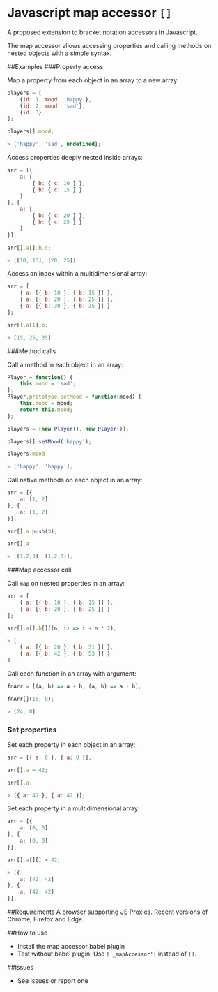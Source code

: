 # Javascript map accessor `[]`
A proposed extension to bracket notation accessors in Javascript.

The map accessor allows accessing properties and calling methods on nested objects with a simple syntax. 

##Examples
###Property access

Map a property from each object in an array to a new array:
```js
players = [
    {id: 1, mood: 'happy'},
    {id: 2, mood: 'sad'},
    {id: 3}
];
```
```js
players[].mood;

> ['happy', 'sad', undefined];
```


Access properties deeply nested inside arrays:
```js
arr = [{
    a: [
        { b: { c: 10 } },
        { b: { c: 15 } }
    ]
}, {
    a: [
        { b: { c: 20 } },
        { b: { c: 25 } }
    ]
}];
```
```js
arr[].a[].b.c;

> [[10, 15], [20, 25]]
```


Access an index within a multidimensional array:
```js
arr = [
    { a: [{ b: 10 }, { b: 15 }] },
    { a: [{ b: 20 }, { b: 25 }] },
    { a: [{ b: 30 }, { b: 35 }] }
];
```
```js
arr[].a[1].b; 

> [15, 25, 35]
```


###Method calls

Call a method in each object in an array:
```js
Player = function() {
    this.mood = 'sad';
};
Player.prototype.setMood = function(mood) {
    this.mood = mood;
    return this.mood;
};

players = [new Player(), new Player()];
```
```js
players[].setMood('happy');

players.mood

> ['happy', 'happy'];

```


Call native methods on each object in an array:
```js
arr = [{
    a: [1, 2]
}, {
    a: [1, 2]
}];

```
```js
arr[].a.push(3);

arr[].a 

> [[1,2,3], [1,2,3]];
```


###Map accessor call

Call `map` on nested properties in an array:
```js
arr = [
    { a: [{ b: 10 }, { b: 15 }] },
    { a: [{ b: 20 }, { b: 25 }] }
];
```
```js
arr[].a[].b[]((n, i) => i + n * 2);

> [
    { a: [{ b: 20 }, { b: 31 }] },
    { a: [{ b: 42 }, { b: 53 }] }
]
```


Call each function in an array with argument:
```js
fnArr = [(a, b) => a + b, (a, b) => a - b];
```
```js
fnArr[](16, 8); 

> [24, 8]

```


### Set properties

Set each property in each object in an array:
```js
arr = [{ a: 0 }, { a: 0 }];
```
```js
arr[].a = 42;

arr[].a; 

> [{ a: 42 }, { a: 42 }];
```


Set each property in a multidimensional array:
```js
arr = [{
    a: [0, 0]
}, {
    a: [0, 0]
}];

```
```js
arr[].a[][] = 42;

> [{
    a: [42, 42]
}, {
    a: [42, 42]
}];
```

##Requirements
A browser supporting JS [Proxies](https://developer.mozilla.org/en/docs/Web/JavaScript/Reference/Global_Objects/Proxy).
Recent versions of Chrome, Firefox and Edge.

##How to use
- Install the map accessor babel plugin
- Test without babel plugin: Use `['_mapAccessor']` instead of `[]`.

##Issues
- See issues or report one

